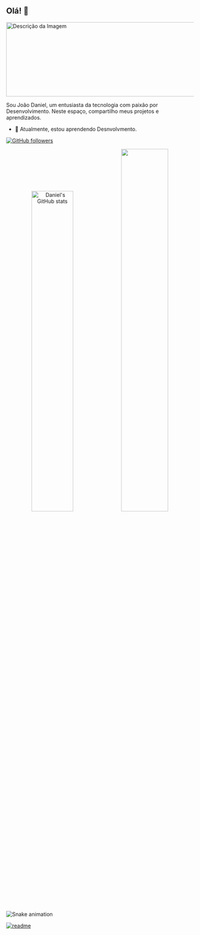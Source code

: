 ## Olá! 👋
<img src="https://hermes.dio.me/articles/cover/7c31678a-f970-4a98-8cbf-85cf053d69e1.gif" width="1100" height="200" alt="Descrição da Imagem">



Sou João Daniel, um entusiasta da tecnologia com paixão por Desenvolvimento. Neste espaço, compartilho meus projetos e aprendizados.
- 🌱 Atualmente, estou aprendendo Desnvolvmento.

[![GitHub followers](https://img.shields.io/github/followers/danieldesenvolvedor?label=Siga-me%20no%20GitHub&style=social)](https://github.com/danieldesenvolvedor)

<div align="center" style="margin-bottom: 100px;">
  <img width="47%" src="https://github-readme-stats.vercel.app/api?username=danieldesenvolvedor&show_icons=true&theme=dark&bg_color=00000000" alt="Daniel's GitHub stats">
  <img width="50%" src="https://github-readme-stats.vercel.app/api/top-langs/?username=danieldesenvolvedor&layout=compact&bg_color=00000000" />
</div>	

  ![Snake animation](https://github.com/danieldesenvolvedor/danieldesenvolvedor/blob/output/github-contribution-grid-snake.svg)

 
[![readme](https://github-readme-stats.vercel.app/api/pin/?username=danieldesenvolvedor&repo=danieldesenvolvedor&theme=react)](https://github.com/danieldesenvolvedor/danieldesenvolvedor)
